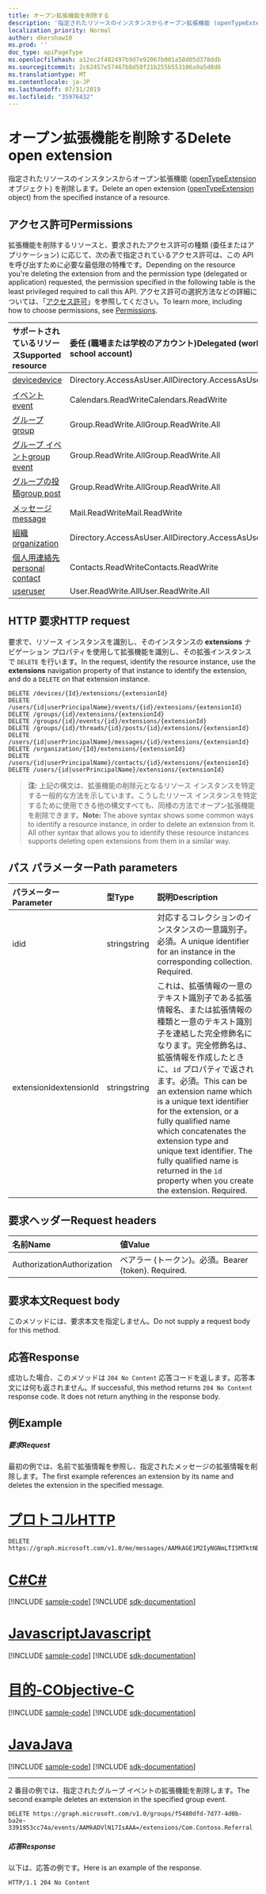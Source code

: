 ```yaml
---
title: オープン拡張機能を削除する
description: '指定されたリソースのインスタンスからオープン拡張機能 (openTypeExtension オブジェクト) を削除します。 '
localization_priority: Normal
author: dkershaw10
ms.prod: ''
doc_type: apiPageType
ms.openlocfilehash: a12ec2f482497b9d7e92067b001a58d05d378ddb
ms.sourcegitcommit: 2c62457e57467b8d50f21b255b553106a9a5d8d6
ms.translationtype: MT
ms.contentlocale: ja-JP
ms.lasthandoff: 07/31/2019
ms.locfileid: "35976432"
---
```

# <a name="delete-open-extension"></a><span data-ttu-id="092b7-103">オープン拡張機能を削除する</span><span class="sxs-lookup"><span data-stu-id="092b7-103">Delete open extension</span></span>

<span data-ttu-id="092b7-104">指定されたリソースのインスタンスからオープン拡張機能 ([openTypeExtension](../resources/opentypeextension.md) オブジェクト) を削除します。</span><span class="sxs-lookup"><span data-stu-id="092b7-104">Delete an open extension ([openTypeExtension](../resources/opentypeextension.md) object) from the specified instance of a resource.</span></span> 

## <a name="permissions"></a><span data-ttu-id="092b7-105">アクセス許可</span><span class="sxs-lookup"><span data-stu-id="092b7-105">Permissions</span></span>

<span data-ttu-id="092b7-106">拡張機能を削除するリソースと、要求されたアクセス許可の種類 (委任またはアプリケーション) に応じて、次の表で指定されているアクセス許可は、この API を呼び出すために必要な最低限の特権です。</span><span class="sxs-lookup"><span data-stu-id="092b7-106">Depending on the resource you're deleting the extension from and the permission type (delegated or application) requested, the permission specified in the following table is the least privileged required to call this API.</span></span> <span data-ttu-id="092b7-107">アクセス許可の選択方法などの詳細については、「[アクセス許可](/graph/permissions-reference)」を参照してください。</span><span class="sxs-lookup"><span data-stu-id="092b7-107">To learn more, including how to choose permissions, see [Permissions](/graph/permissions-reference).</span></span>

| <span data-ttu-id="092b7-108">サポートされているリソース</span><span class="sxs-lookup"><span data-stu-id="092b7-108">Supported resource</span></span> | <span data-ttu-id="092b7-109">委任 (職場または学校のアカウント)</span><span class="sxs-lookup"><span data-stu-id="092b7-109">Delegated (work or school account)</span></span> | <span data-ttu-id="092b7-110">委任 (個人用 Microsoft アカウント)</span><span class="sxs-lookup"><span data-stu-id="092b7-110">Delegated (personal Microsoft account)</span></span> | <span data-ttu-id="092b7-111">アプリケーション</span><span class="sxs-lookup"><span data-stu-id="092b7-111">Application</span></span> |
|:-----|:-----|:-----|:-----|
| [<span data-ttu-id="092b7-112">device</span><span class="sxs-lookup"><span data-stu-id="092b7-112">device</span></span>](../resources/device.md) | <span data-ttu-id="092b7-113">Directory.AccessAsUser.All</span><span class="sxs-lookup"><span data-stu-id="092b7-113">Directory.AccessAsUser.All</span></span> | <span data-ttu-id="092b7-114">サポートされていません</span><span class="sxs-lookup"><span data-stu-id="092b7-114">Not supported</span></span> | <span data-ttu-id="092b7-115">Device.ReadWrite.All</span><span class="sxs-lookup"><span data-stu-id="092b7-115">Device.ReadWrite.All</span></span> |
| [<span data-ttu-id="092b7-116">イベント</span><span class="sxs-lookup"><span data-stu-id="092b7-116">event</span></span>](../resources/event.md) | <span data-ttu-id="092b7-117">Calendars.ReadWrite</span><span class="sxs-lookup"><span data-stu-id="092b7-117">Calendars.ReadWrite</span></span> | <span data-ttu-id="092b7-118">Calendars.ReadWrite</span><span class="sxs-lookup"><span data-stu-id="092b7-118">Calendars.ReadWrite</span></span> | <span data-ttu-id="092b7-119">Calendars.ReadWrite</span><span class="sxs-lookup"><span data-stu-id="092b7-119">Calendars.ReadWrite</span></span> |
| [<span data-ttu-id="092b7-120">グループ</span><span class="sxs-lookup"><span data-stu-id="092b7-120">group</span></span>](../resources/group.md) | <span data-ttu-id="092b7-121">Group.ReadWrite.All</span><span class="sxs-lookup"><span data-stu-id="092b7-121">Group.ReadWrite.All</span></span> | <span data-ttu-id="092b7-122">サポート対象外</span><span class="sxs-lookup"><span data-stu-id="092b7-122">Not supported</span></span> | <span data-ttu-id="092b7-123">Group.ReadWrite.All</span><span class="sxs-lookup"><span data-stu-id="092b7-123">Group.ReadWrite.All</span></span> |
| [<span data-ttu-id="092b7-124">グループ イベント</span><span class="sxs-lookup"><span data-stu-id="092b7-124">group event</span></span>](../resources/event.md) | <span data-ttu-id="092b7-125">Group.ReadWrite.All</span><span class="sxs-lookup"><span data-stu-id="092b7-125">Group.ReadWrite.All</span></span> | <span data-ttu-id="092b7-126">サポート対象外</span><span class="sxs-lookup"><span data-stu-id="092b7-126">Not supported</span></span> | <span data-ttu-id="092b7-127">非サポート</span><span class="sxs-lookup"><span data-stu-id="092b7-127">Not supported</span></span> |
| [<span data-ttu-id="092b7-128">グループの投稿</span><span class="sxs-lookup"><span data-stu-id="092b7-128">group post</span></span>](../resources/post.md) | <span data-ttu-id="092b7-129">Group.ReadWrite.All</span><span class="sxs-lookup"><span data-stu-id="092b7-129">Group.ReadWrite.All</span></span> | <span data-ttu-id="092b7-130">サポート対象外</span><span class="sxs-lookup"><span data-stu-id="092b7-130">Not supported</span></span> | <span data-ttu-id="092b7-131">Group.ReadWrite.All</span><span class="sxs-lookup"><span data-stu-id="092b7-131">Group.ReadWrite.All</span></span> |
| [<span data-ttu-id="092b7-132">メッセージ</span><span class="sxs-lookup"><span data-stu-id="092b7-132">message</span></span>](../resources/message.md) | <span data-ttu-id="092b7-133">Mail.ReadWrite</span><span class="sxs-lookup"><span data-stu-id="092b7-133">Mail.ReadWrite</span></span> | <span data-ttu-id="092b7-134">Mail.ReadWrite</span><span class="sxs-lookup"><span data-stu-id="092b7-134">Mail.ReadWrite</span></span> | <span data-ttu-id="092b7-135">Mail.ReadWrite</span><span class="sxs-lookup"><span data-stu-id="092b7-135">Mail.ReadWrite</span></span> | 
| [<span data-ttu-id="092b7-136">組織</span><span class="sxs-lookup"><span data-stu-id="092b7-136">organization</span></span>](../resources/organization.md) | <span data-ttu-id="092b7-137">Directory.AccessAsUser.All</span><span class="sxs-lookup"><span data-stu-id="092b7-137">Directory.AccessAsUser.All</span></span> | <span data-ttu-id="092b7-138">サポートされていません。</span><span class="sxs-lookup"><span data-stu-id="092b7-138">Not supported</span></span> | <span data-ttu-id="092b7-139">非サポート</span><span class="sxs-lookup"><span data-stu-id="092b7-139">Not supported</span></span> |
| [<span data-ttu-id="092b7-140">個人用連絡先</span><span class="sxs-lookup"><span data-stu-id="092b7-140">personal contact</span></span>](../resources/contact.md) | <span data-ttu-id="092b7-141">Contacts.ReadWrite</span><span class="sxs-lookup"><span data-stu-id="092b7-141">Contacts.ReadWrite</span></span> | <span data-ttu-id="092b7-142">Contacts.ReadWrite</span><span class="sxs-lookup"><span data-stu-id="092b7-142">Contacts.ReadWrite</span></span> | <span data-ttu-id="092b7-143">Contacts.ReadWrite</span><span class="sxs-lookup"><span data-stu-id="092b7-143">Contacts.ReadWrite</span></span> |
| [<span data-ttu-id="092b7-144">user</span><span class="sxs-lookup"><span data-stu-id="092b7-144">user</span></span>](../resources/user.md) | <span data-ttu-id="092b7-145">User.ReadWrite.All</span><span class="sxs-lookup"><span data-stu-id="092b7-145">User.ReadWrite.All</span></span> | <span data-ttu-id="092b7-146">User.ReadWrite</span><span class="sxs-lookup"><span data-stu-id="092b7-146">User.ReadWrite</span></span> | <span data-ttu-id="092b7-147">User.ReadWrite.All</span><span class="sxs-lookup"><span data-stu-id="092b7-147">User.ReadWrite.All</span></span> |

## <a name="http-request"></a><span data-ttu-id="092b7-148">HTTP 要求</span><span class="sxs-lookup"><span data-stu-id="092b7-148">HTTP request</span></span>
<span data-ttu-id="092b7-149">要求で、リソース インスタンスを識別し、そのインスタンスの **extensions** ナビゲーション プロパティを使用して拡張機能を識別し、その拡張インスタンスで `DELETE` を行います。</span><span class="sxs-lookup"><span data-stu-id="092b7-149">In the request, identify the resource instance, use the **extensions** navigation property of that instance to identify the extension, and do a `DELETE` on that extension instance.</span></span>

<!-- { "blockType": "ignored" } -->
```http
DELETE /devices/{Id}/extensions/{extensionId}
DELETE /users/{id|userPrincipalName}/events/{id}/extensions/{extensionId}
DELETE /groups/{id}/extensions/{extensionId}
DELETE /groups/{id}/events/{id}/extensions/{extensionId}
DELETE /groups/{id}/threads/{id}/posts/{id}/extensions/{extensionId}
DELETE /users/{id|userPrincipalName}/messages/{id}/extensions/{extensionId}
DELETE /organization/{Id}/extensions/{extensionId}
DELETE /users/{id|userPrincipalName}/contacts/{id}/extensions/{extensionId}
DELETE /users/{id|userPrincipalName}/extensions/{extensionId}
```

><span data-ttu-id="092b7-p102">**注:** 上記の構文は、拡張機能の削除元となるリソース インスタンスを特定する一般的な方法を示しています。こうしたリソース インスタンスを特定するために使用できる他の構文すべても、同様の方法でオープン拡張機能を削除できます。</span><span class="sxs-lookup"><span data-stu-id="092b7-p102">**Note:** The above syntax shows some common ways to identify a resource instance, in order to delete an extension from it. All other syntax that allows you to identify these resource instances supports deleting open extensions from them in a similar way.</span></span>

## <a name="path-parameters"></a><span data-ttu-id="092b7-152">パス パラメーター</span><span class="sxs-lookup"><span data-stu-id="092b7-152">Path parameters</span></span>
|<span data-ttu-id="092b7-153">パラメーター</span><span class="sxs-lookup"><span data-stu-id="092b7-153">Parameter</span></span>|<span data-ttu-id="092b7-154">型</span><span class="sxs-lookup"><span data-stu-id="092b7-154">Type</span></span>|<span data-ttu-id="092b7-155">説明</span><span class="sxs-lookup"><span data-stu-id="092b7-155">Description</span></span>|
|:-----|:-----|:-----|
|<span data-ttu-id="092b7-156">id</span><span class="sxs-lookup"><span data-stu-id="092b7-156">id</span></span>|<span data-ttu-id="092b7-157">string</span><span class="sxs-lookup"><span data-stu-id="092b7-157">string</span></span>|<span data-ttu-id="092b7-p103">対応するコレクションのインスタンスの一意識別子。必須。</span><span class="sxs-lookup"><span data-stu-id="092b7-p103">A unique identifier for an instance in the corresponding collection. Required.</span></span>|
|<span data-ttu-id="092b7-160">extensionId</span><span class="sxs-lookup"><span data-stu-id="092b7-160">extensionId</span></span>|<span data-ttu-id="092b7-161">string</span><span class="sxs-lookup"><span data-stu-id="092b7-161">string</span></span>|<span data-ttu-id="092b7-p104">これは、拡張情報の一意のテキスト識別子である拡張情報名、または拡張情報の種類と一意のテキスト識別子を連結した完全修飾名になります。完全修飾名は、拡張情報を作成したときに、`id` プロパティで返されます。必須。</span><span class="sxs-lookup"><span data-stu-id="092b7-p104">This can be an extension name which is a unique text identifier for the extension, or a fully qualified name which concatenates the extension type and unique text identifier. The fully qualified name is returned in the `id` property when you create the extension. Required.</span></span>|

## <a name="request-headers"></a><span data-ttu-id="092b7-165">要求ヘッダー</span><span class="sxs-lookup"><span data-stu-id="092b7-165">Request headers</span></span>
| <span data-ttu-id="092b7-166">名前</span><span class="sxs-lookup"><span data-stu-id="092b7-166">Name</span></span>       | <span data-ttu-id="092b7-167">値</span><span class="sxs-lookup"><span data-stu-id="092b7-167">Value</span></span> |
|:---------------|:----------|
| <span data-ttu-id="092b7-168">Authorization</span><span class="sxs-lookup"><span data-stu-id="092b7-168">Authorization</span></span> | <span data-ttu-id="092b7-p105">ベアラー {トークン}。必須。</span><span class="sxs-lookup"><span data-stu-id="092b7-p105">Bearer {token}. Required.</span></span> |

## <a name="request-body"></a><span data-ttu-id="092b7-171">要求本文</span><span class="sxs-lookup"><span data-stu-id="092b7-171">Request body</span></span>
<span data-ttu-id="092b7-172">このメソッドには、要求本文を指定しません。</span><span class="sxs-lookup"><span data-stu-id="092b7-172">Do not supply a request body for this method.</span></span>

## <a name="response"></a><span data-ttu-id="092b7-173">応答</span><span class="sxs-lookup"><span data-stu-id="092b7-173">Response</span></span>

<span data-ttu-id="092b7-p106">成功した場合、このメソッドは `204 No Content` 応答コードを返します。応答本文には何も返されません。</span><span class="sxs-lookup"><span data-stu-id="092b7-p106">If successful, this method returns `204 No Content` response code. It does not return anything in the response body.</span></span>

## <a name="example"></a><span data-ttu-id="092b7-176">例</span><span class="sxs-lookup"><span data-stu-id="092b7-176">Example</span></span>
##### <a name="request"></a><span data-ttu-id="092b7-177">要求</span><span class="sxs-lookup"><span data-stu-id="092b7-177">Request</span></span>
<span data-ttu-id="092b7-178">最初の例では、名前で拡張情報を参照し、指定されたメッセージの拡張情報を削除します。</span><span class="sxs-lookup"><span data-stu-id="092b7-178">The first example references an extension by its name and deletes the extension in the specified message.</span></span>

# <a name="httptabhttp"></a>[<span data-ttu-id="092b7-179">プロトコル</span><span class="sxs-lookup"><span data-stu-id="092b7-179">HTTP</span></span>](#tab/http)
<!-- {
  "blockType": "request",
  "sampleKeys": ["Com.Contoso.Referral", "AAMkAGE1M2IyNGNmLTI5MTktNDUyZi1iOTVl==="],
  "name": "delete_opentypeextension"
}-->
```http
DELETE https://graph.microsoft.com/v1.0/me/messages/AAMkAGE1M2IyNGNmLTI5MTktNDUyZi1iOTVl===/extensions/Com.Contoso.Referral
```
# <a name="ctabcsharp"></a>[<span data-ttu-id="092b7-180">C#</span><span class="sxs-lookup"><span data-stu-id="092b7-180">C#</span></span>](#tab/csharp)
[!INCLUDE [sample-code](../includes/snippets/csharp/delete-opentypeextension-csharp-snippets.md)]
[!INCLUDE [sdk-documentation](../includes/snippets/snippets-sdk-documentation-link.md)]

# <a name="javascripttabjavascript"></a>[<span data-ttu-id="092b7-181">Javascript</span><span class="sxs-lookup"><span data-stu-id="092b7-181">Javascript</span></span>](#tab/javascript)
[!INCLUDE [sample-code](../includes/snippets/javascript/delete-opentypeextension-javascript-snippets.md)]
[!INCLUDE [sdk-documentation](../includes/snippets/snippets-sdk-documentation-link.md)]

# <a name="objective-ctabobjc"></a>[<span data-ttu-id="092b7-182">目的-C</span><span class="sxs-lookup"><span data-stu-id="092b7-182">Objective-C</span></span>](#tab/objc)
[!INCLUDE [sample-code](../includes/snippets/objc/delete-opentypeextension-objc-snippets.md)]
[!INCLUDE [sdk-documentation](../includes/snippets/snippets-sdk-documentation-link.md)]

# <a name="javatabjava"></a>[<span data-ttu-id="092b7-183">Java</span><span class="sxs-lookup"><span data-stu-id="092b7-183">Java</span></span>](#tab/java)
[!INCLUDE [sample-code](../includes/snippets/java/delete-opentypeextension-java-snippets.md)]
[!INCLUDE [sdk-documentation](../includes/snippets/snippets-sdk-documentation-link.md)]

---


<span data-ttu-id="092b7-184">2 番目の例では、指定されたグループ イベントの拡張機能を削除します。</span><span class="sxs-lookup"><span data-stu-id="092b7-184">The second example deletes an extension in the specified group event.</span></span>

<!-- { "blockType": "ignored" } -->
```http
DELETE https://graph.microsoft.com/v1.0/groups/f5480dfd-7d77-4d0b-ba2e-3391953cc74a/events/AAMkADVlN17IsAAA=/extensions/Com.Contoso.Referral
```

 

##### <a name="response"></a><span data-ttu-id="092b7-185">応答</span><span class="sxs-lookup"><span data-stu-id="092b7-185">Response</span></span>
<span data-ttu-id="092b7-186">以下は、応答の例です。</span><span class="sxs-lookup"><span data-stu-id="092b7-186">Here is an example of the response.</span></span>
<!-- {
  "blockType": "response",
  "truncated": false
} -->
```http
HTTP/1.1 204 No Content
```

<!-- uuid: 8fcb5dbc-d5aa-4681-8e31-b001d5168d79
2015-10-25 14:57:30 UTC -->
<!-- {
  "type": "#page.annotation",
  "description": "Delete opentypeextension",
  "keywords": "",
  "section": "documentation",
  "tocPath": "",
  "suppressions": [
  ]
}-->
